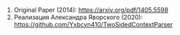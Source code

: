 1. Original Paper (2014): https://arxiv.org/pdf/1405.5598
2. Реализация Александра Яворского (2020): https://github.com/Yxbcvn410/TwoSidedContextParser
